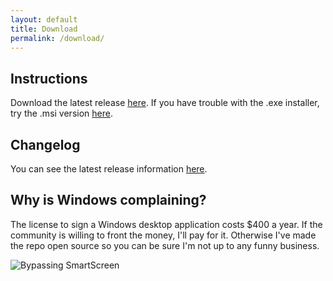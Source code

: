 ```yaml
---
layout: default
title: Download
permalink: /download/
---
```

## Instructions
Download the latest release [here](https://packs.dbdicontoolbox.com/Dead-By-Daylight-Icon-Toolbox-Latest.exe). If you have trouble with the .exe installer, try the .msi version [here](https://packs.dbdicontoolbox.com/Dead-By-Daylight-Icon-Toolbox-Latest.msi).

## Changelog
You can see the latest release information [here](https://github.com/nrcrast/dbdperktool/releases/latest).

## Why is Windows complaining?

The license to sign a Windows desktop application costs \$400 a year. If the community is willing to front the money, I'll pay for it. Otherwise I've made the repo open source so you can be sure I'm not up to any funny business.

![Bypassing SmartScreen](../images/windows-smartscreen.png)
